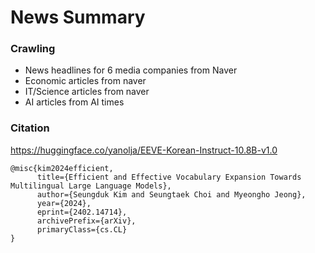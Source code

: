 # News Summary

### Crawling

- News headlines for 6 media companies from Naver
- Economic articles from naver
- IT/Science articles from naver
- AI articles from AI times

### Citation
<https://huggingface.co/yanolja/EEVE-Korean-Instruct-10.8B-v1.0>

```
@misc{kim2024efficient,
      title={Efficient and Effective Vocabulary Expansion Towards Multilingual Large Language Models}, 
      author={Seungduk Kim and Seungtaek Choi and Myeongho Jeong},
      year={2024},
      eprint={2402.14714},
      archivePrefix={arXiv},
      primaryClass={cs.CL}
}
```